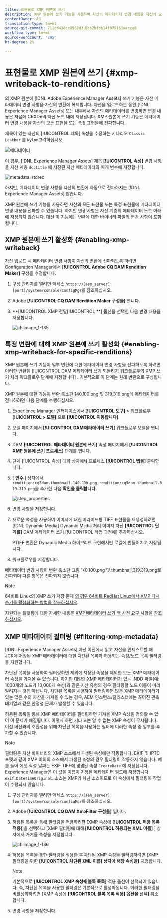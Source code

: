 ```yaml
---
title: 표현물로 XMP 원본에 쓰기
description: XMP 원본에 쓰기 기능을 사용하여 자산의 메타데이터 변경 내용을 자산의 모든 표현물 또는 특정 표현물에 전달하는 방법을 알아봅니다.
contentOwner: AG
translation-type: tm+mt
source-git-commit: 711cd438cc8962d310bb2bfbb14f079161aacce0
workflow-type: tm+mt
source-wordcount: '795'
ht-degree: 2%

---
```



# 표현물로 XMP 원본에 쓰기 {#xmp-writeback-to-renditions}

의 XMP 원본에 [!DNL Adobe Experience Manager Assets] 쓰기 기능은 자산 메타데이터 변경 사항을 자산의 변환에 복제합니다. 자산을 업로드하는 동안 [!DNL Experience Manager Assets] 또는 내부에서 자산의 메타데이터를 변경하면 변경 내용은 처음에 CRXDe의 자산 노드 내에 저장됩니다. XMP 원본에 쓰기 기능은 메타데이터 변경 내용을 자산의 모든 표현물 또는 특정 표현물에 전파합니다.

제목이 있는 자산의 [!UICONTROL 제목] 속성을 수정하는 시나리오 `Classic Leather` 를 `Nylon`고려하십시오.

![메타데이터](assets/metadata.png)

이 경우, [!DNL Experience Manager Assets] 제목 **[!UICONTROL 속성]** 변경 사항을 자산 계층 `dc:title` 에 저장된 자산 메타데이터의 매개 변수에 저장합니다.

![metadata_stored](assets/metadata_stored.png)

하지만, 메타데이터 변경 사항을 자산의 변환에 자동으로 전파하지는 [!DNL Experience Manager Assets] 않습니다.

XMP 원본에 쓰기 기능을 사용하면 자산의 모든 표현물 또는 특정 표현물에 메타데이터 변경 내용을 전파할 수 있습니다. 하지만 변경 사항은 자산 계층의 메타데이터 노드 아래에 저장되지 않습니다. 대신 이 기능에는 변환에 대한 바이너리 파일의 변경 사항이 포함됩니다.

## XMP 원본에 쓰기 활성화 {#enabling-xmp-writeback}

자산 업로드 시 메타데이터 변경 사항이 자산의 변환에 전파되도록 하려면 Configuration Manager에서 **[!UICONTROL Adobe CQ DAM Rendition Maker]** 구성을 수정합니다.

1. 구성 관리자를 열려면 액세스 `https://[aem_server]:[port]/system/console/configMgr`를 참조하십시오.
1. Adobe **[!UICONTROL CQ DAM Rendition Maker 구성을]** 엽니다.
1. **[!UICONTROL XMP 전달[!UICONTROL **] 옵션을 선택한 다음 변경 내용을 저장합니다.

   ![chlimage_1-135](assets/chlimage_1-346.png)

## 특정 변환에 대해 XMP 원본에 쓰기 활성화 {#enabling-xmp-writeback-for-specific-renditions}

XMP 원본에 쓰기 기능이 일부 변환에 대한 메타데이터 변경 사항을 전파하도록 하려면 이러한 변환을 [!UICONTROL DAM 메타데이터 쓰기 되돌리기 워크플로우의 XMP 쓰기 처리 워크플로우 단계에 지정합니다] . 기본적으로 이 단계는 원래 변환으로 구성됩니다.

XMP 원본에 대한 기능이 변환 축소판 140.100.png 및 319.319.png에 메타데이터를 전파하려면 다음 단계를 수행하십시오.

1. Experience Manager 인터페이스에서 **[!UICONTROL 도구]** > 워크플로우 **[!UICONTROL > 모델]** 으로 **[!UICONTROL 이동합니다]**.
1. 모델 페이지에서 **[!UICONTROL DAM 메타데이터 쓰기]** 워크플로우 모델을 엽니다.
1. DAM **[!UICONTROL 메타데이터 원본에 쓰기]** 속성 페이지에서 **[!UICONTROL XMP 원본에 쓰기 프로세스]** 단계를 엽니다.
1. 단계 [!UICONTROL 속성] 대화 상자에서 프로세스 **[!UICONTROL 탭을]** 클릭합니다.
1. [ **인수** ] 상자에서 `rendition:cq5dam.thumbnail.140.100.png,rendition:cq5dam.thumbnail.319.319.png`을 추가한 다음 **확인을 클릭합니다**.

   ![step_properties](assets/step_properties.png)

1. 변경 사항을 저장합니다.
1. 새로운 속성을 사용하여 이미지에 대한 피라미드형 TIFF 표현물을 재생성하려면 [!DNL Dynamic Media] Dynamic Media 처리 이미지 자산 **[!UICONTROL 단계를]** DAM 메타데이터 쓰기 [!UICONTROL 작업 과정에] 추가하십시오.

   PTIFF 변환은 Dynamic Media 하이브리드 구현에서만 로컬에 만들어지고 저장됩니다.

1. 워크플로우를 저장합니다.

메타데이터 변경 사항이 변환 축소판 그림 140.100.png 및 thumbnail.319.319.png로 전파되며 다른 항목은 전파되지 않습니다.

>[!NOTE]
>
>64비트 Linux의 XMP 쓰기 저장 문제 [의 경우 64비트 RedHat Linux에서 XMP 다시 쓰기를 활성화하는 방법을 참조하십시오](https://helpx.adobe.com/experience-manager/kb/enable-xmp-write-back-64-bit-redhat.html).
>
>지원되는 플랫폼에 대한 자세한 내용은 [XMP 메타데이터 쓰기 백 사전 요구 사항을 참조하십시오](/help/sites-deploying/technical-requirements.md#requirements-for-aem-assets-xmp-metadata-write-back).

## XMP 메타데이터 필터링 {#filtering-xmp-metadata}

[!DNL Experience Manager Assets] 자산 이진에서 읽고 자산을 인제스트할 때 JCR에 저장된 XMP 메타데이터에 대한 차단된 목록과 허용되는 속성/노드 목록 필터링을 지원합니다.

차단된 목록을 사용하여 필터링하면 제외에 지정된 속성을 제외한 모든 XMP 메타데이터 속성을 가져올 수 있습니다. 하지만 대량의 XMP 메타데이터가 있는 INDD 파일(예: 1000개의 노드가 10,000개 속성)과 같은 자산 유형의 경우 필터링할 노드 이름이 미리 알려지는 것은 아닙니다. 차단된 목록을 사용하여 필터링하면 많은 XMP 메타데이터가 있는 많은 수의 자산을 가져올 수 있는 경우, AEM 인스턴스/클러스터에는 끊어진 관측 대기열과 같은 안정성 문제가 발생할 수 있습니다.

허용된 목록을 통해 XMP 메타데이터를 필터링하면 가져올 XMP 속성을 정의할 수 있어 이 문제가 해결됩니다. 이렇게 하면 기타 또는 알 수 없는 XMP 속성이 무시됩니다. 이전 버전과의 호환성을 위해 차단된 목록을 사용하는 필터에 이러한 속성 중 일부를 추가할 수 있습니다.

>[!NOTE]
>
>필터링은 자산 바이너리의 XMP 소스에서 파생된 속성에만 작동합니다. EXIF 및 IPTC 포맷과 같이 XMP 이외의 소스에서 파생된 속성의 경우 필터링이 작동하지 않습니다. 예를 들어 에셋 작성 날짜는 EXIF TIFF에 명명된 속성 `CreateDate` 에 저장됩니다. Experience Manager은 이 값을 이름이 지정된 메타데이터 필드에 저장합니다 `exif:DateTimeOriginal`. 소스는 XMP가 아닌 소스이므로 이 속성에서 필터링이 작업이 수행되지 않습니다.

<!-- TBD: The instructions don't seem to match the UI. I see com.day.cq.dam.commons.metadata.XmpFilterBlackWhite.description
in Config Manager. And the settings are,
com.day.cq.dam.commons.metadata.XmpFilterBlackWhite.xmp.filter.apply_whitelist.name
com.day.cq.dam.commons.metadata.XmpFilterBlackWhite.xmp.filter.whitelist.name
com.day.cq.dam.commons.metadata.XmpFilterBlackWhite.xmp.filter.apply_blacklist.name
com.day.cq.dam.commons.metadata.XmpFilterBlackWhite.xmp.filter.blacklist.name
 
TBD: Make updates to configurations for allow and block list after product updates are done.
-->

1. 구성 관리자를 열려면 액세스 `https://[aem_server]:[port]/system/console/configMgr`를 참조하십시오.
1. Adobe **[!UICONTROL CQ DAM XmpFilter 구성을]** 엽니다.
1. 허용된 목록을 통해 필터링을 적용하려면 [XMP 속성에 **[!UICONTROL 허용 목록 적용]**]을 선택하고 [XMP 필터링에 대해 **[!UICONTROL 허용되는 XML 이름]** ] 상자에서 가져올 속성을 지정합니다.

   ![chlimage_1-136](assets/chlimage_1-347.png)

1. 허용된 목록을 통한 필터링을 적용한 후 차단된 XMP 속성을 필터링하려면 [XMP 필터링을 위한 **[!UICONTROL 차단된 XML 이름] 상자에 해당 속성을]** 지정합니다.

   >[!NOTE]
   >
   >기본적으로 **[!UICONTROL XMP 속성에 블록 목록]** 적용 옵션이 선택되어 있습니다. 즉, 차단된 목록을 사용한 필터링은 기본적으로 활성화됩니다. 이러한 필터링을 비활성화하려면 [XMP 속성에 **[!UICONTROL 블록 목록 적용] 옵션을 선택]** 취소합니다.

1. 변경 사항을 저장합니다.
